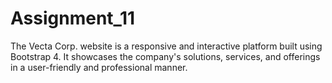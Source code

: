 # Assignment_11
 
The Vecta Corp. website is a responsive and interactive platform built using Bootstrap 4. It showcases the company's solutions, services, and offerings in a user-friendly and professional manner.
